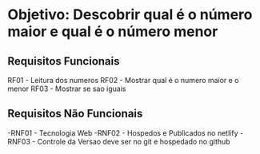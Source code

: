 # Objetivo: Descobrir qual é o número maior e qual é o número menor

## Requisitos Funcionais 

RF01 - Leitura dos numeros 
RF02 - Mostrar qual é o numero maior e o menor 
RF03 - Mostrar se sao iguais 

## Requisitos Não Funcionais

-RNF01 - Tecnologia Web
-RNF02 - Hospedos e Publicados no netlify
-RNF03 - Controle da Versao deve ser no git e hospedado no github